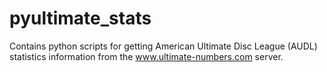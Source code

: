 pyultimate_stats
================

Contains python scripts for getting American Ultimate Disc League (AUDL) statistics information from the www.ultimate-numbers.com server.

